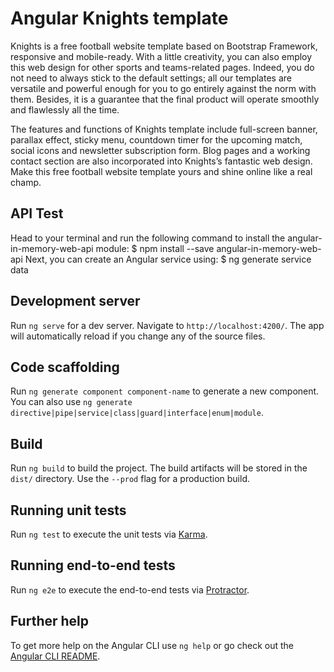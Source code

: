 # Angular Knights template

Knights is a free football website template based on Bootstrap Framework, responsive and mobile-ready. With a little creativity, you can also employ this web design for other sports and teams-related pages. Indeed, you do not need to always stick to the default settings; all our templates are versatile and powerful enough for you to go entirely against the norm with them. Besides, it is a guarantee that the final product will operate smoothly and flawlessly all the time.

The features and functions of Knights template include full-screen banner, parallax effect, sticky menu, countdown timer for the upcoming match, social icons and newsletter subscription form. Blog pages and a working contact section are also incorporated into Knights’s fantastic web design. Make this free football website template yours and shine online like a real champ.

## API Test
Head to your terminal and run the following command to install the angular-in-memory-web-api module:
$ npm install --save angular-in-memory-web-api
Next, you can create an Angular service using:
$ ng generate service data
## Development server

Run `ng serve` for a dev server. Navigate to `http://localhost:4200/`. The app will automatically reload if you change any of the source files.

## Code scaffolding

Run `ng generate component component-name` to generate a new component. You can also use `ng generate directive|pipe|service|class|guard|interface|enum|module`.

## Build

Run `ng build` to build the project. The build artifacts will be stored in the `dist/` directory. Use the `--prod` flag for a production build.

## Running unit tests

Run `ng test` to execute the unit tests via [Karma](https://karma-runner.github.io).

## Running end-to-end tests

Run `ng e2e` to execute the end-to-end tests via [Protractor](http://www.protractortest.org/).

## Further help

To get more help on the Angular CLI use `ng help` or go check out the [Angular CLI README](https://github.com/angular/angular-cli/blob/master/README.md).
